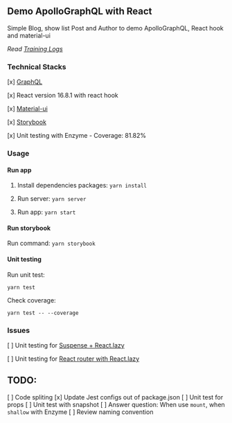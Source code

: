 ## Demo ApolloGraphQL with React

Simple Blog, show list Post and Author to demo ApolloGraphQL, React hook and material-ui

*Read [Training Logs](GraphQL.md)*

### Technical Stacks

[x] [GraphQL](https://graphql.org/)

[x] React version 16.8.1 with react hook

[x] [Material-ui](https://material-ui.com/)

[x] [Storybook](https://storybook.js.org/)

[x] Unit testing with Enzyme - Coverage: 81.82%

### Usage

#### Run app

1. Install dependencies packages: `yarn install`

2. Run server: `yarn server`

3. Run app: `yarn start`

#### Run storybook

Run command: `yarn storybook`

#### Unit testing

Run unit test:

```
yarn test
```

Check coverage:
```
yarn test -- --coverage
```

### Issues

[ ] Unit testing for [Suspense + React.lazy](https://github.com/airbnb/enzyme/issues/1917)

[ ] Unit testing for [React router with React.lazy](https://github.com/airbnb/enzyme/issues/1460#issuecomment-442893257)

## TODO:
[ ] Code spliting
[x] Update Jest configs out of package.json
[ ] Unit test for props
[ ] Unit test with snapshot
[ ] Answer question: When use `mount`, when `shallow` with Enzyme
[ ] Review naming convention

